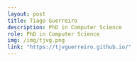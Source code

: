 ```yaml
---
layout: post
title: Tiago Guerreiro
description: PhD in Computer Science
role: PhD in Computer Science
img: /img/tjvg.png
link: "https://tjvguerreiro.github.io/"
---
```


